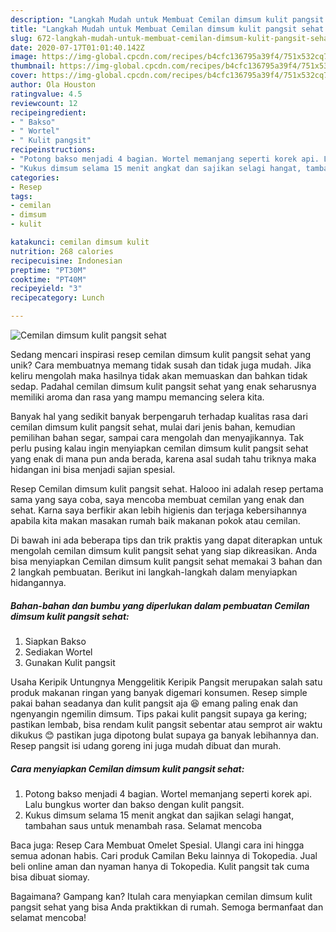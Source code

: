 ```yaml
---
description: "Langkah Mudah untuk Membuat Cemilan dimsum kulit pangsit sehat yang Bisa Manjain Lidah"
title: "Langkah Mudah untuk Membuat Cemilan dimsum kulit pangsit sehat yang Bisa Manjain Lidah"
slug: 672-langkah-mudah-untuk-membuat-cemilan-dimsum-kulit-pangsit-sehat-yang-bisa-manjain-lidah
date: 2020-07-17T01:01:40.142Z
image: https://img-global.cpcdn.com/recipes/b4cfc136795a39f4/751x532cq70/cemilan-dimsum-kulit-pangsit-sehat-foto-resep-utama.jpg
thumbnail: https://img-global.cpcdn.com/recipes/b4cfc136795a39f4/751x532cq70/cemilan-dimsum-kulit-pangsit-sehat-foto-resep-utama.jpg
cover: https://img-global.cpcdn.com/recipes/b4cfc136795a39f4/751x532cq70/cemilan-dimsum-kulit-pangsit-sehat-foto-resep-utama.jpg
author: Ola Houston
ratingvalue: 4.5
reviewcount: 12
recipeingredient:
- " Bakso"
- " Wortel"
- " Kulit pangsit"
recipeinstructions:
- "Potong bakso menjadi 4 bagian. Wortel memanjang seperti korek api. Lalu bungkus worter dan bakso dengan kulit pangsit."
- "Kukus dimsum selama 15 menit angkat dan sajikan selagi hangat, tambahan saus untuk menambah rasa. Selamat mencoba"
categories:
- Resep
tags:
- cemilan
- dimsum
- kulit

katakunci: cemilan dimsum kulit 
nutrition: 268 calories
recipecuisine: Indonesian
preptime: "PT30M"
cooktime: "PT40M"
recipeyield: "3"
recipecategory: Lunch

---
```



![Cemilan dimsum kulit pangsit sehat](https://img-global.cpcdn.com/recipes/b4cfc136795a39f4/751x532cq70/cemilan-dimsum-kulit-pangsit-sehat-foto-resep-utama.jpg)

Sedang mencari inspirasi resep cemilan dimsum kulit pangsit sehat yang unik? Cara membuatnya memang tidak susah dan tidak juga mudah. Jika keliru mengolah maka hasilnya tidak akan memuaskan dan bahkan tidak sedap. Padahal cemilan dimsum kulit pangsit sehat yang enak seharusnya memiliki aroma dan rasa yang mampu memancing selera kita.

Banyak hal yang sedikit banyak berpengaruh terhadap kualitas rasa dari cemilan dimsum kulit pangsit sehat, mulai dari jenis bahan, kemudian pemilihan bahan segar, sampai cara mengolah dan menyajikannya. Tak perlu pusing kalau ingin menyiapkan cemilan dimsum kulit pangsit sehat yang enak di mana pun anda berada, karena asal sudah tahu triknya maka hidangan ini bisa menjadi sajian spesial.

Resep Cemilan dimsum kulit pangsit sehat. Halooo ini adalah resep pertama sama yang saya coba, saya mencoba membuat cemilan yang enak dan sehat. Karna saya berfikir akan lebih higienis dan terjaga kebersihannya apabila kita makan masakan rumah baik makanan pokok atau cemilan.


Di bawah ini ada beberapa tips dan trik praktis yang dapat diterapkan untuk mengolah cemilan dimsum kulit pangsit sehat yang siap dikreasikan. Anda bisa menyiapkan Cemilan dimsum kulit pangsit sehat memakai 3 bahan dan 2 langkah pembuatan. Berikut ini langkah-langkah dalam menyiapkan hidangannya.

<!--inarticleads1-->

##### Bahan-bahan dan bumbu yang diperlukan dalam pembuatan Cemilan dimsum kulit pangsit sehat:

1. Siapkan  Bakso
1. Sediakan  Wortel
1. Gunakan  Kulit pangsit


Usaha Keripik Untungnya Menggelitik Keripik Pangsit merupakan salah satu produk makanan ringan yang banyak digemari konsumen. Resep simple pakai bahan seadanya dan kulit pangsit aja 😆 emang paling enak dan ngenyangin ngemilin dimsum. Tips pakai kulit pangsit supaya ga kering; pastikan lembab, bisa rendam kulit pangsit sebentar atau semprot air waktu dikukus 😊 pastikan juga dipotong bulat supaya ga banyak lebihannya dan. Resep pangsit isi udang goreng ini juga mudah dibuat dan murah. 

<!--inarticleads2-->

##### Cara menyiapkan Cemilan dimsum kulit pangsit sehat:

1. Potong bakso menjadi 4 bagian. Wortel memanjang seperti korek api. Lalu bungkus worter dan bakso dengan kulit pangsit.
1. Kukus dimsum selama 15 menit angkat dan sajikan selagi hangat, tambahan saus untuk menambah rasa. Selamat mencoba


Baca juga: Resep Cara Membuat Omelet Spesial. Ulangi cara ini hingga semua adonan habis. Cari produk Camilan Beku lainnya di Tokopedia. Jual beli online aman dan nyaman hanya di Tokopedia. Kulit pangsit tak cuma bisa dibuat siomay. 

Bagaimana? Gampang kan? Itulah cara menyiapkan cemilan dimsum kulit pangsit sehat yang bisa Anda praktikkan di rumah. Semoga bermanfaat dan selamat mencoba!
